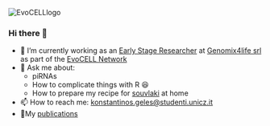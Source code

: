 ![EvoCELLlogo](https://www.evocell-itn.eu/ "Animal Evolution from a cell type perspective")
### Hi there 👋
- 🔭 I’m currently working as an [Early Stage Researcher](https://ec.europa.eu/research/mariecurieactions/) at [Genomix4life srl](https://www.genomix4life.com/en/)
as part of the [EvoCELL Network](https://www.evocell-itn.eu/) 
- 💬 Ask me about: 
  + piRNAs
  + How to complicate things with R :laughing:
  + How to prepare my recipe for [souvlaki](https://duckduckgo.com/?q=%CF%83%CE%BF%CF%85%CE%B2%CE%BB%CE%AC%CE%BA%CE%B9&t=ffcm&atb=v208-1&iax=images&ia=images) at home 
- 📫 How to reach me: konstantinos.geles@studenti.unicz.it
- :memo:My [publications](https://www.researchgate.net/profile/Konstantinos_Geles/research)

<!--
**ConYel/ConYel** is a ✨ _special_ ✨ repository because its `README.md` (this file) appears on your GitHub profile.
- 🌱 I’m currently learning ...
- 👯 I’m looking to collaborate on ...
- 🤔 I’m looking for help with ...


- ⚡ Fun fact: ...
-->
